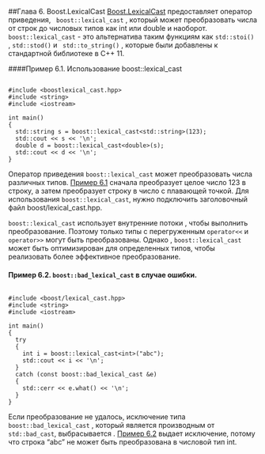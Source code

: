 ##Глава 6. Boost.LexicalCast
[Boost.LexicalCast](http://www.boost.org/doc/libs/1_62_0/doc/html/boost_lexical_cast.html) предоставляет оператор приведения, ` boost::lexical_cast`  , который может преобразовать числа от строк до числовых типов как int или double и наоборот. 
`boost::lexical_cast` - это альтернатива таким функциям как `std::stoi()` , `std::stod()`  и ` std::to_string()`  , которые были добавлены к стандартной библиотеке в C++ 11.

####Пример 6.1. Использование boost::lexical_cast

``` 

#include <boostlexical_cast.hpp>
#include <string>
#include <iostream>

int main()
{
  std::string s = boost::lexical_cast<std::string>(123);
  std::cout << s << '\n';
  double d = boost::lexical_cast<double>(s);
  std::cout << d << '\n';
}

``` 


Оператор приведения `boost::lexical_cast` может преобразовать числа различных типов. [Пример 6.1](https://github.com/caaaptain/markdown/blob/master/%D0%93%D0%BB%D0%B0%D0%B2%D0%B0%206.md#Глава-6-boostlexicalcast) сначала преобразует целое число 123 в строку, а затем преобразует строку в число с плавающей точкой. Для использования `boost::lexical_cast`, нужно подключить заголовочный файл boost/lexical_cast.hpp.

`boost::lexical_cast` использует внутренние потоки , чтобы выполнить преобразование. Поэтому только типы с перегруженным `operator<<` и `operator>>` могут быть преобразованы. Однако , `boost::lexical_cast` может быть оптимизирован для определенных типов, чтобы реализовать более эффективное преобразование.

#### Пример 6.2. `boost::bad_lexical_cast` в случае ошибки.
```

#include <boost/lexical_cast.hpp>
#include <string>
#include <iostream>

int main()
{
  try
  {
    int i = boost::lexical_cast<int>("abc");
    std::cout << i << '\n';
  }
  catch (const boost::bad_lexical_cast &e)
  {
    std::cerr << e.what() << '\n';
  }
}

```
Если преобразование не удалось, исключение типа `boost::bad_lexical_cast` , который является производным от `std::bad_cast`, выбрасывается . [Пример 6.2](https://github.com/caaaptain/markdown/blob/master/%D0%93%D0%BB%D0%B0%D0%B2%D0%B0%206.md#Пример-62-boostbad_lexical_cast-в-случае-ошибки) выдает исключение, потому что строка “abc” не может быть преобразована в числовой тип int.
